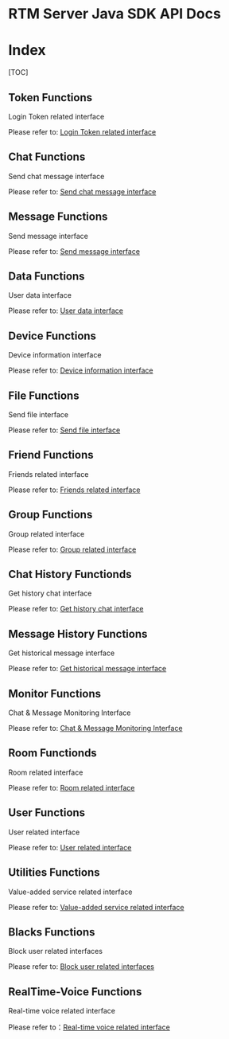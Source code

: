 # RTM Server Java SDK API Docs

# Index

[TOC]
## Token Functions

Login Token related interface

Please refer to: [Login Token related interface](TokenAPI.md)


## Chat Functions

Send chat message interface

Please refer to: [Send chat message interface](ChatAPI.md)


## Message Functions

Send message interface

Please refer to: [Send message interface](MessageAPI.md)


## Data Functions

User data interface

Please refer to: [User data interface](DataAPI.md)


## Device Functions

Device information interface

Please refer to: [Device information interface](DeviceAPI.md)


## File Functions

Send file interface

Please refer to: [Send file interface](FileAPI.md)


## Friend Functions

Friends related interface

Please refer to: [Friends related interface](FriendAPI.md)


## Group Functions

Group related interface

Please refer to: [Group related interface](GroupAPI.md)


## Chat History Functionds

Get history chat interface

Please refer to: [Get history chat interface](HistoryChatAPI.md)


## Message History Functions

Get historical message interface

Please refer to: [Get historical message interface](HistoryMessageAPI.md)


## Monitor Functions

Chat & Message Monitoring Interface

Please refer to: [Chat & Message Monitoring Interface](ListeningAPI.md)


## Room Functionds

Room related interface

Please refer to: [Room related interface](RoomAPI.md)


## User Functions

User related interface

Please refer to: [User related interface](UserAPI.md)


## Utilities Functions

Value-added service related interface

Please refer to: [Value-added service related interface](UtilitiesAPI.md)


## Blacks Functions

Block user related interfaces

Please refer to: [Block user related interfaces](BlacklistAPI.md)

## RealTime-Voice Functions

Real-time voice related interface

Please refer to：[Real-time voice related interface](RealTimeVoiceAPI.md)